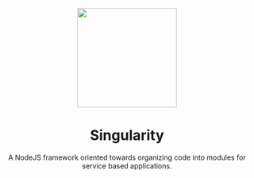 <div align="center">
  <a href="https://github.com/Product-Live/Singularity">
    <img width="200" heigth="200" src="https://github.com/singularityjs/Documentation/blob/master/assets/logo.png?raw=true">
  </a>

  <h1>Singularity</h1>

  <p>A NodeJS framework oriented towards organizing code into modules for service based applications.</p>
</div>

